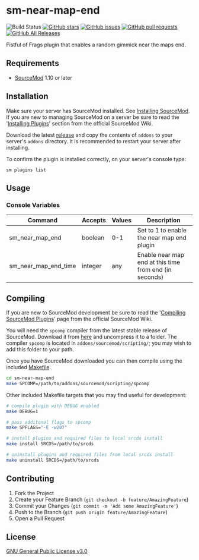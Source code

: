 # sm-near-map-end

![Build Status](https://github.com/CrimsonTautology/sm-near-map-end/workflows/Build%20plugins/badge.svg?style=flat-square)
[![GitHub stars](https://img.shields.io/github/stars/CrimsonTautology/sm-near-map-end?style=flat-square)](https://github.com/CrimsonTautology/sm-near-map-end/stargazers)
[![GitHub issues](https://img.shields.io/github/issues/CrimsonTautology/sm-near-map-end.svg?style=flat-square&logo=github&logoColor=white)](https://github.com/CrimsonTautology/sm-near-map-end/issues)
[![GitHub pull requests](https://img.shields.io/github/issues-pr/CrimsonTautology/sm-near-map-end.svg?style=flat-square&logo=github&logoColor=white)](https://github.com/CrimsonTautology/sm-near-map-end/pulls)
[![GitHub All Releases](https://img.shields.io/github/downloads/CrimsonTautology/sm-near-map-end/total.svg?style=flat-square&logo=github&logoColor=white)](https://github.com/CrimsonTautology/sm-near-map-end/releases)

Fistful of Frags plugin that enables a random gimmick near the maps end.


## Requirements
* [SourceMod](https://www.sourcemod.net/) 1.10 or later


## Installation
Make sure your server has SourceMod installed.  See [Installing SourceMod](https://wiki.alliedmods.net/Installing_SourceMod).  If you are new to managing SourceMod on a server be sure to read the '[Installing Plugins](https://wiki.alliedmods.net/Managing_your_sourcemod_installation#Installing_Plugins)' section from the official SourceMod Wiki.

Download the latest [release](https://github.com/CrimsonTautology/sm-near-map-end/releases/latest) and copy the contents of `addons` to your server's `addons` directory.  It is recommended to restart your server after installing.

To confirm the plugin is installed correctly, on your server's console type:
```
sm plugins list
```

## Usage

### Console Variables

| Command | Accepts | Values | Description |
| --- | --- | --- | --- |
| sm_near_map_end | boolean | 0-1 |  Set to 1 to enable the near map end plugin |
| sm_near_map_end_time | integer | any | Enable near map end at this time from end (in seconds) |


## Compiling
If you are new to SourceMod development be sure to read the '[Compiling SourceMod Plugins](https://wiki.alliedmods.net/Compiling_SourceMod_Plugins)' page from the official SourceMod Wiki.

You will need the `spcomp` compiler from the latest stable release of SourceMod.  Download it from [here](https://www.sourcemod.net/downloads.php?branch=stable) and uncompress it to a folder.  The compiler `spcomp` is located in `addons/sourcemod/scripting/`;  you may wish to add this folder to your path.

Once you have SourceMod downloaded you can then compile using the included [Makefile](Makefile).

```sh
cd sm-near-map-end
make SPCOMP=/path/to/addons/sourcemod/scripting/spcomp
```

Other included Makefile targets that you may find useful for development:

```sh
# compile plugin with DEBUG enabled
make DEBUG=1

# pass additonal flags to spcomp
make SPFLAGS="-E -w207"

# install plugins and required files to local srcds install
make install SRCDS=/path/to/srcds

# uninstall plugins and required files from local srcds install
make uninstall SRCDS=/path/to/srcds
```


## Contributing

1. Fork the Project
2. Create your Feature Branch (`git checkout -b feature/AmazingFeature`)
3. Commit your Changes (`git commit -m 'Add some AmazingFeature'`)
4. Push to the Branch (`git push origin feature/AmazingFeature`)
5. Open a Pull Request


## License
[GNU General Public License v3.0](https://choosealicense.com/licenses/gpl-3.0/)
